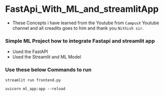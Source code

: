 # FastApi_With_ML_and_streamlitApp
- These Concepts i have learned from the Youtube from `CampusX` Youtube channel and all creadits goes to him and thank you `Nithish sir`.
### Simple ML Project how to integrate Fastapi and streamlit app
- Used the FastAPI
- Used the Streamlit and ML Model

### Use these below Commands to run 
```
streamlit run frontend.py
```
```
uvicorn ml_app:app --reload
```
